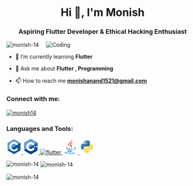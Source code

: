 

<h1 align="center">Hi 👋, I'm Monish</h1>
<h3 align="center">Aspiring Flutter Developer & Ethical Hacking Enthusiast</h3>
<img align="right" alt="Coding" width="400" src="https://cdn.dribbble.com/users/1162077/screenshots/3848914/programmer.gif">

<p align="left"> <img src="https://komarev.com/ghpvc/?username=monish-14&label=Profile%20views&color=0e75b6&style=flat" alt="monish-14" /> </p>

- 🌱 I’m currently learning **Flutter**

- 💬 Ask me about **Flutter , Programming**

- 📫 How to reach me **monishanand1521@gmail.com**

<h3 align="left">Connect with me:</h3>
<p align="left">
<a href="https://linkedin.com/in/monish14" target="blank"><img align="center" src="https://raw.githubusercontent.com/rahuldkjain/github-profile-readme-generator/master/src/images/icons/Social/linked-in-alt.svg" alt="monish14" height="30" width="40" /></a>
</p>

<h3 align="left">Languages and Tools:</h3>
<p align="left"> <a href="https://www.cprogramming.com/" target="_blank" rel="noreferrer"> <img src="https://raw.githubusercontent.com/devicons/devicon/master/icons/c/c-original.svg" alt="c" width="40" height="40"/> </a> <a href="https://www.w3schools.com/cpp/" target="_blank" rel="noreferrer"> <img src="https://raw.githubusercontent.com/devicons/devicon/master/icons/cplusplus/cplusplus-original.svg" alt="cplusplus" width="40" height="40"/> </a> <a href="https://flutter.dev" target="_blank" rel="noreferrer"> <img src="https://www.vectorlogo.zone/logos/flutterio/flutterio-icon.svg" alt="flutter" width="40" height="40"/> </a> <a href="https://www.java.com" target="_blank" rel="noreferrer"> <img src="https://raw.githubusercontent.com/devicons/devicon/master/icons/java/java-original.svg" alt="java" width="40" height="40"/> </a> <a href="https://www.python.org" target="_blank" rel="noreferrer"> <img src="https://raw.githubusercontent.com/devicons/devicon/master/icons/python/python-original.svg" alt="python" width="40" height="40"/> </a> </p>

<p><img align="left" src="https://github-readme-stats.vercel.app/api/top-langs?username=monish-14&show_icons=true&locale=en&layout=compact" alt="monish-14" /></p>

<p>&nbsp;<img align="center" src="https://github-readme-stats.vercel.app/api?username=monish-14&show_icons=true&locale=en" alt="monish-14" /></p>

<p><img align="center" src="https://github-readme-streak-stats.herokuapp.com/?user=monish-14&" alt="monish-14" /></p>

